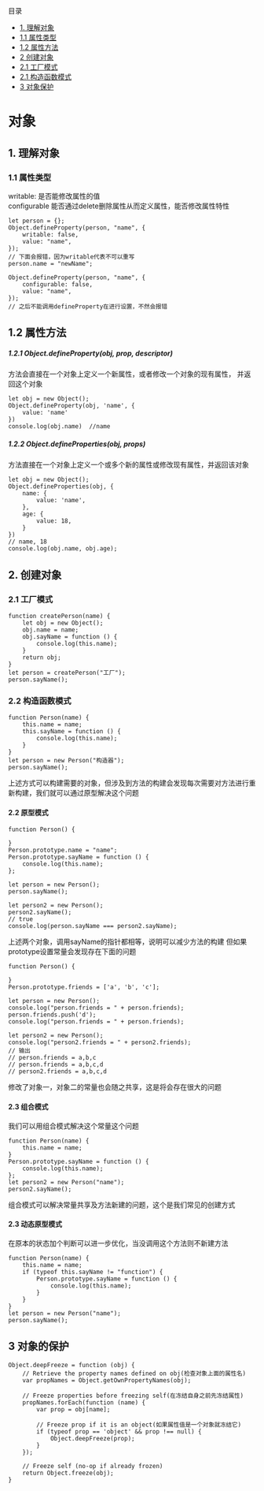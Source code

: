 目录
* [1. 理解对象](#id1)
* [1.1 属性类型](#id11)
* [1.2 属性方法](#id12)
* [2 创建对象](#id2)
* [2.1 工厂模式](#id21)
* [2.1 构造函数模式](#id22)
* [3 对象保护](#id3)

# 对象

#### <h2 id="id1">1. 理解对象</h2>
#### <h3 id="id11">1.1 属性类型</h3>

writable: 是否能修改属性的值</br>
configurable 能否通过delete删除属性从而定义属性，能否修改属性特性

```
let person = {};
Object.defineProperty(person, "name", {
    writable: false,
    value: "name",
});
// 下面会报错，因为writable代表不可以重写
person.name = "newName";
```

```
Object.defineProperty(person, "name", {
    configurable: false,
    value: "name",
});
// 之后不能调用defineProperty在进行设置，不然会报错
```

#### <h2 id="id12">1.2 属性方法</h2>

##### 1.2.1 Object.defineProperty(obj, prop, descriptor)
方法会直接在一个对象上定义一个新属性，或者修改一个对象的现有属性， 并返回这个对象

```
let obj = new Object();
Object.defineProperty(obj, 'name', {
    value: 'name'
})
console.log(obj.name)  //name
``` 

##### 1.2.2 Object.defineProperties(obj, props)
方法直接在一个对象上定义一个或多个新的属性或修改现有属性，并返回该对象

``` 
let obj = new Object();
Object.defineProperties(obj, {
    name: {
        value: 'name',
    },
    age: {
        value: 18,
    }
})
// name, 18
console.log(obj.name, obj.age);
``` 

#### <h2 id="id2"> 2. 创建对象</h2>
#### <h3 id="id21"> 2.1 工厂模式</h3>
``` 
function createPerson(name) {
    let obj = new Object();
    obj.name = name;
    obj.sayName = function () {
        console.log(this.name);
    }
    return obj;
}
let person = createPerson("工厂");
person.sayName();
``` 

#### <h3 id="id22"> 2.2 构造函数模式</h3>
``` 
function Person(name) {
    this.name = name;
    this.sayName = function () {
        console.log(this.name);
    }
}
let person = new Person("构造器");
person.sayName();
``` 
上述方式可以构建需要的对象，但涉及到方法的构建会发现每次需要对方法进行重新构建，我们就可以通过原型解决这个问题

#### 2.2 原型模式

``` 
function Person() {

}
Person.prototype.name = "name";
Person.prototype.sayName = function () {
    console.log(this.name);
};

let person = new Person();
person.sayName();

let person2 = new Person();
person2.sayName();
// true
console.log(person.sayName === person2.sayName);
``` 
上述两个对象，调用sayName的指针都相等，说明可以减少方法的构建
但如果prototype设置常量会发现存在下面的问题
``` 
function Person() {

}
Person.prototype.friends = ['a', 'b', 'c'];

let person = new Person();
console.log("person.friends = " + person.friends);
person.friends.push('d');
console.log("person.friends = " + person.friends);

let person2 = new Person();
console.log("person2.friends = " + person2.friends);
// 输出
// person.friends = a,b,c
// person.friends = a,b,c,d
// person2.friends = a,b,c,d
``` 

修改了对象一，对象二的常量也会随之共享，这是将会存在很大的问题

#### 2.3 组合模式

我们可以用组合模式解决这个常量这个问题

``` 
function Person(name) {
    this.name = name;
}
Person.prototype.sayName = function () {
    console.log(this.name);
};
let person2 = new Person("name");
person2.sayName();
```

组合模式可以解决常量共享及方法新建的问题，这个是我们常见的创建方式

#### 2.3 动态原型模式

在原本的状态加个判断可以进一步优化，当没调用这个方法则不新建方法

```
function Person(name) {
    this.name = name;
    if (typeof this.sayName != "function") {
        Person.prototype.sayName = function () {
            console.log(this.name);
        }
    }
}
let person = new Person("name");
person.sayName();
```


####  <h2 id="id3">3 对象的保护</h2>

```
Object.deepFreeze = function (obj) {
    // Retrieve the property names defined on obj(检查对象上面的属性名)
    var propNames = Object.getOwnPropertyNames(obj);

    // Freeze properties before freezing self(在冻结自身之前先冻结属性)
    propNames.forEach(function (name) {
        var prop = obj[name];

        // Freeze prop if it is an object(如果属性值是一个对象就冻结它)
        if (typeof prop == 'object' && prop !== null) {
            Object.deepFreeze(prop);
        }
    });

    // Freeze self (no-op if already frozen)
    return Object.freeze(obj);
}

```

